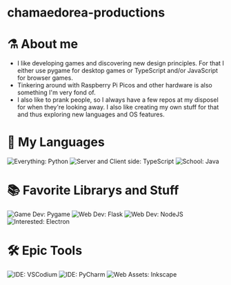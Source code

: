 # chamaedorea-productions
 
# ⚗ About me

- I like developing games and discovering new design principles. For that I either use pygame for desktop games or TypeScript and/or JavaScript for browser games.
- Tinkering around with Raspberry Pi Picos and other hardware is also something I'm very fond of.  
- I also like to prank people, so I always have a few repos at my disposel for when they're looking away. I also like creating my own stuff for that and thus exploring new languages and OS features.

# 🔌 My Languages

![Everything: Python](https://img.shields.io/badge/CODE-PYTHON-f72585?style=for-the-badge&logo=python&logoColor=ffffff)
![Server and Client side: TypeScript](https://img.shields.io/badge/CODE-TYPESCRIPT-7209b7?style=for-the-badge&logo=typescript&logoColor=ffffff)
![School: Java](https://img.shields.io/badge/CODE-JAVA-560bad?style=for-the-badge&logo=java&logoColor=ffffff)
<!-- ![Compiled from TypeScript: JavaScript](https://img.shields.io/badge/CODE-JAVASCRIPT-b5179e?style=for-the-badge&logo=javascript&logoColor=ffffff) -->

# 📚 Favorite Librarys and Stuff

![Game Dev: Pygame](https://img.shields.io/badge/GAME%20DEV-PYGAME-3a0ca3?style=for-the-badge&logoColor=ffffff)
![Web Dev: Flask](https://img.shields.io/badge/WEB%20DEV-FLASK-3a0ca3?style=for-the-badge&logo=flask&logoColor=ffffff)
![Web Dev: NodeJS](https://img.shields.io/badge/WEB%20DEV-FLASK-3a0ca3?style=for-the-badge&logo=nodedotjs&logoColor=ffffff)
![Interested: Electron](https://img.shields.io/badge/INTERESTED-ELECTRON-3f37c9?style=for-the-badge&logo=electron&logoColor=ffffff)

# 🛠 Epic Tools

![IDE: VSCodium](https://img.shields.io/badge/IDE-VS%20CODE-4361ee?style=for-the-badge&logo=vscodium&logoColor=ffffff)
![IDE: PyCharm](https://img.shields.io/badge/IDE-VS%20CODE-4361ee?style=for-the-badge&logo=pycharm&logoColor=ffffff)
![Web Assets: Inkscape](https://img.shields.io/badge/TOOL-INKSCAPE-4cc9f0?style=for-the-badge&logo=inkscape&logoColor=ffffff)
